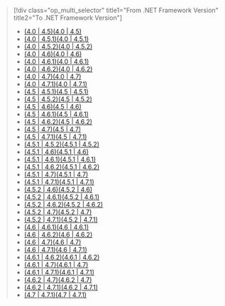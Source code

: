 > [!div class="op_multi_selector" title1="From .NET Framework Version" title2="To .NET Framework Version"]
> - [<span data-ttu-id="aad05-101">(4.0 | 4.5)</span><span class="sxs-lookup"><span data-stu-id="aad05-101">(4.0 | 4.5)</span></span>](~/docs/framework/migration-guide/retargeting/4.0-4.5.md)
> - [<span data-ttu-id="aad05-102">(4.0 | 4.5.1)</span><span class="sxs-lookup"><span data-stu-id="aad05-102">(4.0 | 4.5.1)</span></span>](~/docs/framework/migration-guide/retargeting/4.0-4.5.1.md)
> - [<span data-ttu-id="aad05-103">(4.0 | 4.5.2)</span><span class="sxs-lookup"><span data-stu-id="aad05-103">(4.0 | 4.5.2)</span></span>](~/docs/framework/migration-guide/retargeting/4.0-4.5.2.md)
> - [<span data-ttu-id="aad05-104">(4.0 | 4.6)</span><span class="sxs-lookup"><span data-stu-id="aad05-104">(4.0 | 4.6)</span></span>](~/docs/framework/migration-guide/retargeting/4.0-4.6.md)
> - [<span data-ttu-id="aad05-105">(4.0 | 4.6.1)</span><span class="sxs-lookup"><span data-stu-id="aad05-105">(4.0 | 4.6.1)</span></span>](~/docs/framework/migration-guide/retargeting/4.0-4.6.1.md)
> - [<span data-ttu-id="aad05-106">(4.0 | 4.6.2)</span><span class="sxs-lookup"><span data-stu-id="aad05-106">(4.0 | 4.6.2)</span></span>](~/docs/framework/migration-guide/retargeting/4.0-4.6.2.md)
> - [<span data-ttu-id="aad05-107">(4.0 | 4.7)</span><span class="sxs-lookup"><span data-stu-id="aad05-107">(4.0 | 4.7)</span></span>](~/docs/framework/migration-guide/retargeting/4.0-4.7.md)
> - [<span data-ttu-id="aad05-108">(4.0 | 4.7.1)</span><span class="sxs-lookup"><span data-stu-id="aad05-108">(4.0 | 4.7.1)</span></span>](~/docs/framework/migration-guide/retargeting/4.0-4.7.1.md)
> - [<span data-ttu-id="aad05-109">(4.5 | 4.5.1)</span><span class="sxs-lookup"><span data-stu-id="aad05-109">(4.5 | 4.5.1)</span></span>](~/docs/framework/migration-guide/retargeting/4.5-4.5.1.md)
> - [<span data-ttu-id="aad05-110">(4.5 | 4.5.2)</span><span class="sxs-lookup"><span data-stu-id="aad05-110">(4.5 | 4.5.2)</span></span>](~/docs/framework/migration-guide/retargeting/4.5-4.5.2.md)
> - [<span data-ttu-id="aad05-111">(4.5 | 4.6)</span><span class="sxs-lookup"><span data-stu-id="aad05-111">(4.5 | 4.6)</span></span>](~/docs/framework/migration-guide/retargeting/4.5-4.6.md)
> - [<span data-ttu-id="aad05-112">(4.5 | 4.6.1)</span><span class="sxs-lookup"><span data-stu-id="aad05-112">(4.5 | 4.6.1)</span></span>](~/docs/framework/migration-guide/retargeting/4.5-4.6.1.md)
> - [<span data-ttu-id="aad05-113">(4.5 | 4.6.2)</span><span class="sxs-lookup"><span data-stu-id="aad05-113">(4.5 | 4.6.2)</span></span>](~/docs/framework/migration-guide/retargeting/4.5-4.6.2.md)
> - [<span data-ttu-id="aad05-114">(4.5 | 4.7)</span><span class="sxs-lookup"><span data-stu-id="aad05-114">(4.5 | 4.7)</span></span>](~/docs/framework/migration-guide/retargeting/4.5-4.7.md)
> - [<span data-ttu-id="aad05-115">(4.5 | 4.7.1)</span><span class="sxs-lookup"><span data-stu-id="aad05-115">(4.5 | 4.7.1)</span></span>](~/docs/framework/migration-guide/retargeting/4.5-4.7.1.md)
> - [<span data-ttu-id="aad05-116">(4.5.1 | 4.5.2)</span><span class="sxs-lookup"><span data-stu-id="aad05-116">(4.5.1 | 4.5.2)</span></span>](~/docs/framework/migration-guide/retargeting/4.5.1-4.5.2.md)
> - [<span data-ttu-id="aad05-117">(4.5.1 | 4.6)</span><span class="sxs-lookup"><span data-stu-id="aad05-117">(4.5.1 | 4.6)</span></span>](~/docs/framework/migration-guide/retargeting/4.5.1-4.6.md)
> - [<span data-ttu-id="aad05-118">(4.5.1 | 4.6.1)</span><span class="sxs-lookup"><span data-stu-id="aad05-118">(4.5.1 | 4.6.1)</span></span>](~/docs/framework/migration-guide/retargeting/4.5.1-4.6.1.md)
> - [<span data-ttu-id="aad05-119">(4.5.1 | 4.6.2)</span><span class="sxs-lookup"><span data-stu-id="aad05-119">(4.5.1 | 4.6.2)</span></span>](~/docs/framework/migration-guide/retargeting/4.5.1-4.6.2.md)
> - [<span data-ttu-id="aad05-120">(4.5.1 | 4.7)</span><span class="sxs-lookup"><span data-stu-id="aad05-120">(4.5.1 | 4.7)</span></span>](~/docs/framework/migration-guide/retargeting/4.5.1-4.7.md)
> - [<span data-ttu-id="aad05-121">(4.5.1 | 4.7.1)</span><span class="sxs-lookup"><span data-stu-id="aad05-121">(4.5.1 | 4.7.1)</span></span>](~/docs/framework/migration-guide/retargeting/4.5.1-4.7.1.md)
> - [<span data-ttu-id="aad05-122">(4.5.2 | 4.6)</span><span class="sxs-lookup"><span data-stu-id="aad05-122">(4.5.2 | 4.6)</span></span>](~/docs/framework/migration-guide/retargeting/4.5.2-4.6.md)
> - [<span data-ttu-id="aad05-123">(4.5.2 | 4.6.1)</span><span class="sxs-lookup"><span data-stu-id="aad05-123">(4.5.2 | 4.6.1)</span></span>](~/docs/framework/migration-guide/retargeting/4.5.2-4.6.1.md)
> - [<span data-ttu-id="aad05-124">(4.5.2 | 4.6.2)</span><span class="sxs-lookup"><span data-stu-id="aad05-124">(4.5.2 | 4.6.2)</span></span>](~/docs/framework/migration-guide/retargeting/4.5.2-4.6.2.md)
> - [<span data-ttu-id="aad05-125">(4.5.2 | 4.7)</span><span class="sxs-lookup"><span data-stu-id="aad05-125">(4.5.2 | 4.7)</span></span>](~/docs/framework/migration-guide/retargeting/4.5.2-4.7.md)
> - [<span data-ttu-id="aad05-126">(4.5.2 | 4.7.1)</span><span class="sxs-lookup"><span data-stu-id="aad05-126">(4.5.2 | 4.7.1)</span></span>](~/docs/framework/migration-guide/retargeting/4.5.2-4.7.1.md)
> - [<span data-ttu-id="aad05-127">(4.6 | 4.6.1)</span><span class="sxs-lookup"><span data-stu-id="aad05-127">(4.6 | 4.6.1)</span></span>](~/docs/framework/migration-guide/retargeting/4.6-4.6.1.md)
> - [<span data-ttu-id="aad05-128">(4.6 | 4.6.2)</span><span class="sxs-lookup"><span data-stu-id="aad05-128">(4.6 | 4.6.2)</span></span>](~/docs/framework/migration-guide/retargeting/4.6-4.6.2.md)
> - [<span data-ttu-id="aad05-129">(4.6 | 4.7)</span><span class="sxs-lookup"><span data-stu-id="aad05-129">(4.6 | 4.7)</span></span>](~/docs/framework/migration-guide/retargeting/4.6-4.7.md)
> - [<span data-ttu-id="aad05-130">(4.6 | 4.7.1)</span><span class="sxs-lookup"><span data-stu-id="aad05-130">(4.6 | 4.7.1)</span></span>](~/docs/framework/migration-guide/retargeting/4.6-4.7.1.md)
> - [<span data-ttu-id="aad05-131">(4.6.1 | 4.6.2)</span><span class="sxs-lookup"><span data-stu-id="aad05-131">(4.6.1 | 4.6.2)</span></span>](~/docs/framework/migration-guide/retargeting/4.6.1-4.6.2.md)
> - [<span data-ttu-id="aad05-132">(4.6.1 | 4.7)</span><span class="sxs-lookup"><span data-stu-id="aad05-132">(4.6.1 | 4.7)</span></span>](~/docs/framework/migration-guide/retargeting/4.6.1-4.7.md)
> - [<span data-ttu-id="aad05-133">(4.6.1 | 4.7.1)</span><span class="sxs-lookup"><span data-stu-id="aad05-133">(4.6.1 | 4.7.1)</span></span>](~/docs/framework/migration-guide/retargeting/4.6.1-4.7.1.md)
> - [<span data-ttu-id="aad05-134">(4.6.2 | 4.7)</span><span class="sxs-lookup"><span data-stu-id="aad05-134">(4.6.2 | 4.7)</span></span>](~/docs/framework/migration-guide/retargeting/4.6.2-4.7.md)
> - [<span data-ttu-id="aad05-135">(4.6.2 | 4.7.1)</span><span class="sxs-lookup"><span data-stu-id="aad05-135">(4.6.2 | 4.7.1)</span></span>](~/docs/framework/migration-guide/retargeting/4.6.2-4.7.1.md)
> - [<span data-ttu-id="aad05-136">(4.7 | 4.7.1)</span><span class="sxs-lookup"><span data-stu-id="aad05-136">(4.7 | 4.7.1)</span></span>](~/docs/framework/migration-guide/retargeting/4.7-4.7.1.md)
